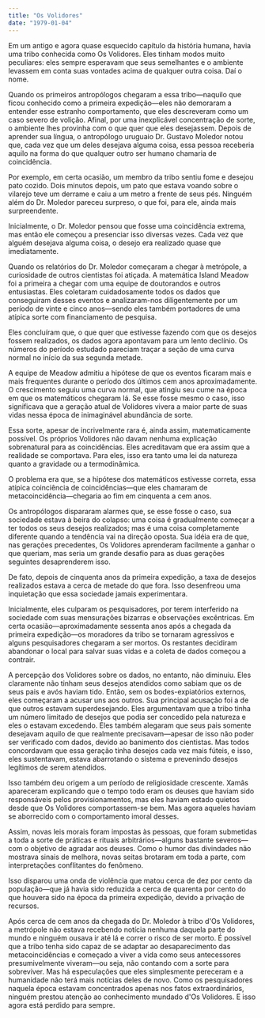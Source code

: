 ```yaml
---
title: "Os Volidores"
date: "1979-01-04"
---
```


Em um antigo e agora quase esquecido capítulo da história humana, havia uma tribo conhecida como Os Volidores. Eles tinham modos muito peculiares: eles sempre esperavam que seus semelhantes e o ambiente levassem em conta suas vontades acima de qualquer outra coisa. Daí o nome.

Quando os primeiros antropólogos chegaram a essa tribo—naquilo que ficou conhecido como a primeira expedição—eles não demoraram a entender esse estranho comportamento, que eles descreveram como um caso severo de volição. Afinal, por uma inexplicável concentração de sorte, o ambiente lhes provinha com o que quer que eles desejassem. Depois de aprender sua língua, o antropólogo uruguaio Dr. Gustavo Moledor notou que, cada vez que um deles desejava alguma coisa, essa pessoa receberia aquilo na forma do que qualquer outro ser humano chamaria de coincidência.

Por exemplo, em certa ocasião, um membro da tribo sentiu fome e desejou pato cozido. Dois minutos depois, um pato que estava voando sobre o vilarejo teve um derrame e caiu a um metro a frente de seus pés. Ninguém além do Dr. Moledor pareceu surpreso, o que foi, para ele, ainda mais surpreendente.

Inicialmente, o Dr. Moledor pensou que fosse uma coincidência extrema, mas então ele começou a presenciar isso diversas vezes. Cada vez que alguém desejava alguma coisa, o desejo era realizado quase que imediatamente.

Quando os relatórios do Dr. Moledor começaram a chegar à metrópole, a curiosidade de outros cientistas foi atiçada. A matemática Island Meadow foi a primeira a chegar com uma equipe de doutorandos e outros entusiastas. Eles coletaram cuidadosamente todos os dados que conseguiram desses eventos e analizaram-nos diligentemente por um período de vinte e cinco anos—sendo eles também portadores de uma atípica sorte com financiamento de pesquisa.

Eles concluíram que, o que quer que estivesse fazendo com que os desejos fossem realizados, os dados agora apontavam para um lento declínio. Os números do período estudado pareciam traçar a seção de uma curva normal no início da sua segunda metade.

A equipe de Meadow admitiu a hipótese de que os eventos ficaram mais e mais frequentes durante o período dos últimos cem anos aproximadamente. O crescimento seguiu uma curva normal, que atingiu seu cume na época em que os matemáticos chegaram lá. Se esse fosse mesmo o caso, isso significava que a geração atual de Volidores vivera a maior parte de suas vidas nessa época de inimaginável abundância de sorte.

Essa sorte, apesar de incrivelmente rara é, ainda assim, matematicamente possível. Os próprios Volidores não davam nenhuma explicação sobrenatural para as coincidências. Eles acreditavam que era assim que a realidade se comportava. Para eles, isso era tanto uma lei da natureza quanto a gravidade ou a termodinâmica.

O problema era que, se a hipótese dos matemáticos estivesse correta, essa atípica coinciência de coincidências—que eles chamaram de metacoincidência—chegaria ao fim em cinquenta a cem anos.

Os antropólogos dispararam alarmes que, se esse fosse o caso, sua sociedade estava à beira do colapso: uma coisa é gradualmente começar a ter todos os seus desejos realizados; mas é uma coisa completamente diferente quando a tendência vai na direção oposta. Sua idéia era de que, nas gerações precedentes, Os Volidores aprenderam facilmente a ganhar o que queriam, mas seria um grande desafio para as duas gerações seguintes desaprenderem isso.

De fato, depois de cinquenta anos da primeira expedição, a taxa de desejos realizados estava a cerca de metade do que fora. Isso desenfreou uma inquietação que essa sociedade jamais experimentara.

Inicialmente, eles culparam os pesquisadores, por terem interferido na sociedade com suas mensurações bizarras e observações excêntricas. Em certa ocasião—aproximadamente sessenta anos após a chegada da primeira expedição—os moradores da tribo se tornaram agressivos e alguns pesquisadores chegaram a ser mortos. Os restantes decidiram abandonar o local para salvar suas vidas e a coleta de dados começou a contrair.

A percepção dos Volidores sobre os dados, no entanto, não diminuiu. Eles claramente não tinham seus desejos atendidos como sabiam que os de seus pais e avós haviam tido. Então, sem os bodes-expiatórios externos, eles começaram a acusar uns aos outros. Sua principal acusação foi a de que outros estavam superdesejando. Eles argumentavam que a tribo tinha um número limitado de desejos que podia ser concedido pela natureza e eles o estavam excedendo. Eles também alegaram que seus pais somente desejavam aquilo de que realmente precisavam—apesar de isso não poder ser verificado com dados, devido ao banimento dos cientistas. Mas todos concordavam que essa geração tinha desejos cada vez mais fúteis, e isso, eles sustentavam, estava abarrotando o sistema e prevenindo desejos legítimos de serem atendidos.

Isso também deu origem a um período de religiosidade crescente. Xamãs apareceram explicando que o tempo todo eram os deuses que haviam sido responsáveis pelos provisionamentos, mas eles haviam estado quietos desde que Os Volidores comportassem-se bem. Mas agora aqueles haviam se aborrecido com o comportamento imoral desses.

Assim, novas leis morais foram impostas às pessoas, que foram submetidas a toda a sorte de práticas e rituais arbitrários—alguns bastante severos—com o objetivo de agradar aos deuses. Como o humor das divindades não mostrava sinais de melhora, novas seitas brotaram em toda a parte, com interpretações conflitantes do fenômeno.

Isso disparou uma onda de violência que matou cerca de dez por cento da população—que já havia sido reduzida a cerca de quarenta por cento do que houvera sido na época da primeira expedição, devido a privação de recursos.

Após cerca de cem anos da chegada do Dr. Moledor à tribo d'Os Volidores, a metrópole não estava recebendo notícia nenhuma daquela parte do mundo e ninguém ousava ir até lá e correr o risco de ser morto. É possível que a tribo tenha sido capaz de se adaptar ao desaparecimento das metacoincidências e começado a viver a vida como seus antecessores presumivelmente viveram—ou seja, não contando com a sorte para sobreviver. Mas há especulações que eles simplesmente pereceram e a humanidade não terá mais notícias deles de novo. Como os pesquisadores naquela época estavam concentrados apenas nos fatos extraordinários, ninguém prestou atenção ao conhecimento mundado d'Os Volidores. E isso agora está perdido para sempre.

